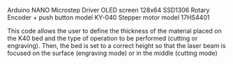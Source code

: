 Arduino NANO
Microstep Driver
OLED screen 128x64 SSD1306
Rotary Encoder + push button model KY-040
Stepper motor model 17HS4401

This code allows the user to define the thickness of the material placed on the K40 bed and the type of operation to be performed (cutting or engraving).
Then, the bed is set to a correct height so that the laser beam is focused on the surface (engraving mode) or in the middle (cutting mode)
